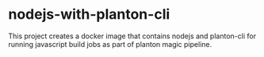 # nodejs-with-planton-cli

This project creates a docker image that contains nodejs and planton-cli for running javascript build jobs as part of
planton magic pipeline.

